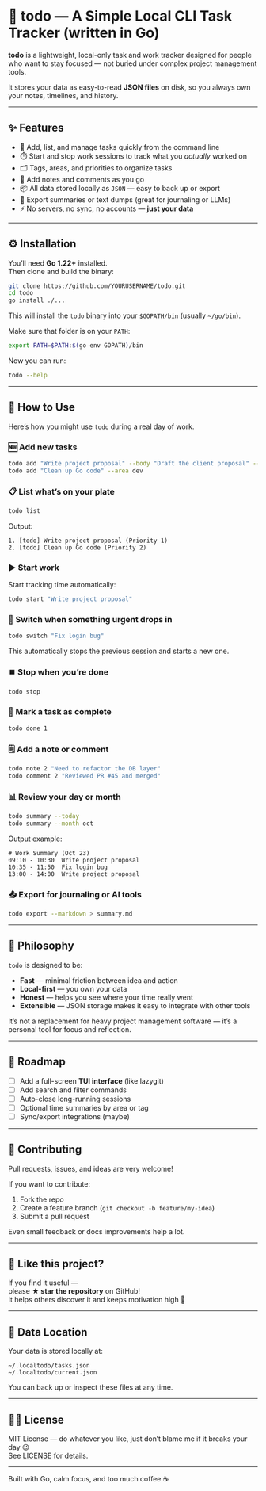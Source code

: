 # 🧭 todo — A Simple Local CLI Task Tracker (written in Go)

**todo** is a lightweight, local-only task and work tracker designed for people who want to stay focused — not buried under complex project management tools.

It stores your data as easy-to-read **JSON files** on disk, so you always own your notes, timelines, and history.

---

## ✨ Features

- 📝 Add, list, and manage tasks quickly from the command line
- ⏱️ Start and stop work sessions to track what you _actually_ worked on
- 🗂️ Tags, areas, and priorities to organize tasks
- 💬 Add notes and comments as you go
- 📦 All data stored locally as `JSON` — easy to back up or export
- 🧾 Export summaries or text dumps (great for journaling or LLMs)
- ⚡ No servers, no sync, no accounts — **just your data**

---

## ⚙️ Installation

You’ll need **Go 1.22+** installed.  
Then clone and build the binary:

```bash
git clone https://github.com/YOURUSERNAME/todo.git
cd todo
go install ./...
```

This will install the `todo` binary into your `$GOPATH/bin` (usually `~/go/bin`).

Make sure that folder is on your `PATH`:

```bash
export PATH=$PATH:$(go env GOPATH)/bin
```

Now you can run:

```bash
todo --help
```

---

## 🚀 How to Use

Here’s how you might use `todo` during a real day of work.

### 🆕 Add new tasks

```bash
todo add "Write project proposal" --body "Draft the client proposal" --priority 1 --area work
todo add "Clean up Go code" --area dev
```

### 📋 List what’s on your plate

```bash
todo list
```

Output:

```
1. [todo] Write project proposal (Priority 1)
2. [todo] Clean up Go code (Priority 2)
```

### ▶️ Start work

Start tracking time automatically:

```bash
todo start "Write project proposal"
```

### 🔄 Switch when something urgent drops in

```bash
todo switch "Fix login bug"
```

This automatically stops the previous session and starts a new one.

### ⏹️ Stop when you’re done

```bash
todo stop
```

### 🏁 Mark a task as complete

```bash
todo done 1
```

### 🗒️ Add a note or comment

```bash
todo note 2 "Need to refactor the DB layer"
todo comment 2 "Reviewed PR #45 and merged"
```

### 📊 Review your day or month

```bash
todo summary --today
todo summary --month oct
```

Output example:

```
# Work Summary (Oct 23)
09:10 - 10:30  Write project proposal
10:35 - 11:50  Fix login bug
13:00 - 14:00  Write project proposal
```

### 📤 Export for journaling or AI tools

```bash
todo export --markdown > summary.md
```

---

## 🧠 Philosophy

`todo` is designed to be:

- **Fast** — minimal friction between idea and action
- **Local-first** — you own your data
- **Honest** — helps you see where your time really went
- **Extensible** — JSON storage makes it easy to integrate with other tools

It’s not a replacement for heavy project management software — it’s a personal tool for focus and reflection.

---

## 🧩 Roadmap

- [ ] Add a full-screen **TUI interface** (like lazygit)
- [ ] Add search and filter commands
- [ ] Auto-close long-running sessions
- [ ] Optional time summaries by area or tag
- [ ] Sync/export integrations (maybe)

---

## 🤝 Contributing

Pull requests, issues, and ideas are very welcome!

If you want to contribute:

1. Fork the repo
2. Create a feature branch (`git checkout -b feature/my-idea`)
3. Submit a pull request

Even small feedback or docs improvements help a lot.

---

## 🌟 Like this project?

If you find it useful —  
please **★ star the repository** on GitHub!  
It helps others discover it and keeps motivation high 🙌

---

## 📂 Data Location

Your data is stored locally at:

```
~/.localtodo/tasks.json
~/.localtodo/current.json
```

You can back up or inspect these files at any time.

---

## 🧑‍💻 License

MIT License — do whatever you like, just don’t blame me if it breaks your day 😉  
See [LICENSE](LICENSE) for details.

---

Built with Go, calm focus, and too much coffee ☕
